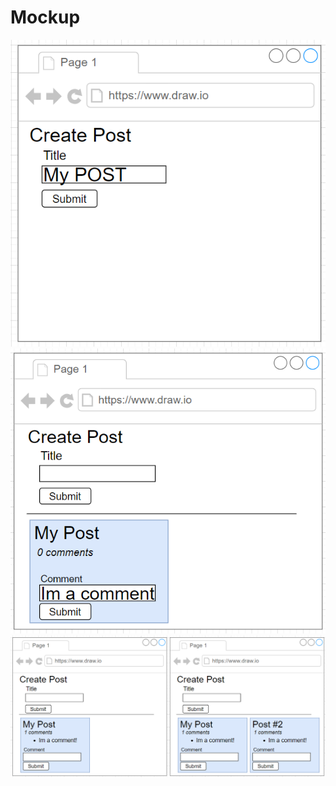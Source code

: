# Mockup

<img src="./resource/mockup1.png"/>
<img src="./resource/mockup2.png"/>
<img src="./resource/mockup3.png"/>
